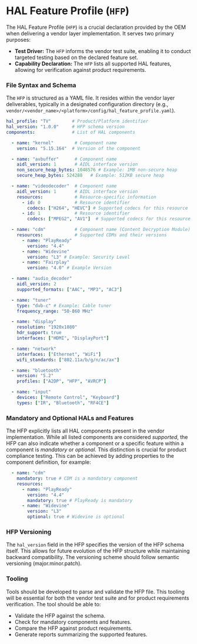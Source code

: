 # HAL Feature Profile (`HFP`)

The HAL Feature Profile (`HFP`) is a crucial declaration provided by the OEM when delivering a vendor layer implementation. It serves two primary purposes:

- **Test Driver:** The `HFP` informs the vendor test suite, enabling it to conduct targeted testing based on the declared feature set.
- **Capability Declaration:** The `HFP` lists all supported HAL features, allowing for verification against product requirements.

### File Syntax and Schema

The `HFP` is structured as a YAML file.  It resides within the vendor layer deliverables, typically in a designated configuration directory (e.g., `vendor/<vendor_name>/<platform>/config/hal_feature_profile.yaml`).

```yaml
hal_profile: "TV"        # Product/Platform identifier
hal_version: "1.0.0"     # HFP schema version
components:              # List of HAL components

  - name: "kernel"        # Component name
    version: "5.15.164"  # Version of the component

  - name: "avbuffer"      # Component name
    aidl_version: 1       # AIDL interface version
    non_secure_heap_bytes: 1048576 # Example: 1MB non-secure heap
    secure_heap_bytes: 524288   # Example: 512KB secure heap

  - name: "videodecoder"  # Component name
    aidl_version: 1       # AIDL interface version
    resources:            # Resource-specific information
      - id: 0             # Resource identifier
        codecs: ["H264", "HEVC"] # Supported codecs for this resource
      - id: 1             # Resource identifier
        codecs: ["MPEG2", "AV1"]  # Supported codecs for this resource

  - name: "cdm"           # Component name (Content Decryption Module)
    resources:            # Supported CDMs and their versions
      - name: "PlayReady"
        version: "4.4"
      - name: "Widevine"
        version: "L3" # Example: Security Level
      - name: "Fairplay"
        version: "4.0" # Example Version

  - name: "audio_decoder"
    aidl_version: 2
    supported_formats: ["AAC", "MP3", "AC3"]

  - name: "tuner"
    type: "dvb-c" # Example: Cable tuner
    frequency_range: "50-860 MHz"

  - name: "display"
    resolution: "1920x1080"
    hdr_support: true
    interfaces: ["HDMI", "DisplayPort"]

  - name: "network"
    interfaces: ["Ethernet", "WiFi"]
    wifi_standards: ["802.11a/b/g/n/ac/ax"]

  - name: "bluetooth"
    version: "5.2"
    profiles: ["A2DP", "HFP", "AVRCP"]

  - name: "input"
    devices: ["Remote Control", "Keyboard"]
    types: ["IR", "Bluetooth", "RF4CE"]
```

### Mandatory and Optional HALs and Features

The HFP explicitly lists all HAL components present in the vendor implementation.  While all listed components are considered *supported*, the HFP can also indicate whether a component or a specific feature within a component is *mandatory* or *optional*. This distinction is crucial for product compliance testing.  This can be achieved by adding properties to the component definition, for example:

```yaml
  - name: "cdm"
    mandatory: true # CDM is a mandatory component
    resources:
      - name: "PlayReady"
        version: "4.4"
        mandatory: true # PlayReady is mandatory
      - name: "Widevine"
        version: "L3"
        optional: true # Widevine is optional
```

### HFP Versioning

The `hal_version` field in the HFP specifies the version of the HFP schema itself.  This allows for future evolution of the HFP structure while maintaining backward compatibility.  The versioning scheme should follow semantic versioning (major.minor.patch).

### Tooling

Tools should be developed to parse and validate the HFP file.  This tooling will be essential for both the vendor test suite and for product requirements verification.  The tool should be able to:

*   Validate the HFP against the schema.
*   Check for mandatory components and features.
*   Compare the HFP against product requirements.
*   Generate reports summarizing the supported features.
